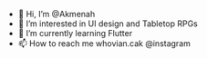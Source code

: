 - 👋 Hi, I’m @Akmenah
- 👀 I’m interested in UI design and Tabletop RPGs
- 🌱 I’m currently learning Flutter
- 📫 How to reach me whovian.cak @instagram

<!---
Akmenah/Akmenah is a ✨ special ✨ repository because its `README.md` (this file) appears on your GitHub profile.
You can click the Preview link to take a look at your changes.
--->
